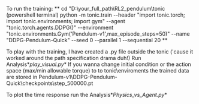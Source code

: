 To run the training:
  ** cd "D:\your_full_path\RL2_pendulum\tonic (powershell terminal)
  python -m tonic.train --header "import tonic.torch; import tonic.environments; import gym" --agent "tonic.torch.agents.DDPG()" --environment "tonic.environments.Gym('Pendulum-v1',max_episode_steps=50)" --name "DDPG-Pendulum-Quick" --seed 0 --parallel 1 --sequential 20
**

To play with the training, I have created a .py file outside the tonic ('cause it worked around the path specification drama duh!)
Run Analysis\**play_visual.py**
If you wanna change initial condition or the action space (max/min allowable torque) to to tonic\enviroments 
the trained data are stored in Pendulum-v1\DDPG-Pendulum-Quick\checkpoints\step_500000.pt

To plot the time response run the Analysis\**Physics_vs_Agent.py**












  
